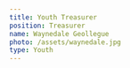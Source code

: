 ```yaml
---
title: Youth Treasurer
position: Treasurer
name: Waynedale Geollegue
photo: /assets/waynedale.jpg
type: Youth
---
```


